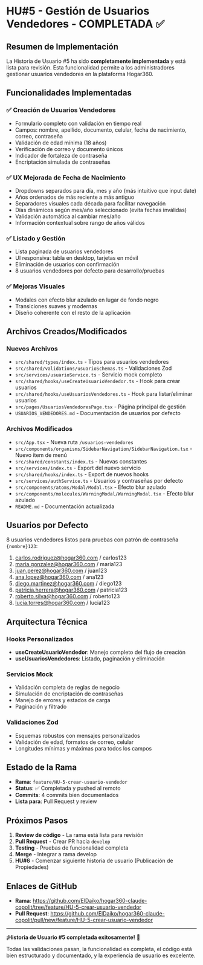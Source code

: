 # HU#5 - Gestión de Usuarios Vendedores - COMPLETADA ✅

## Resumen de Implementación

La Historia de Usuario #5 ha sido **completamente implementada** y está lista para revisión. Esta funcionalidad permite a los administradores gestionar usuarios vendedores en la plataforma Hogar360.

## Funcionalidades Implementadas

### ✅ Creación de Usuarios Vendedores

- Formulario completo con validación en tiempo real
- Campos: nombre, apellido, documento, celular, fecha de nacimiento, correo, contraseña
- Validación de edad mínima (18 años)
- Verificación de correo y documento únicos
- Indicador de fortaleza de contraseña
- Encriptación simulada de contraseñas

### ✅ UX Mejorada de Fecha de Nacimiento

- Dropdowns separados para día, mes y año (más intuitivo que input date)
- Años ordenados de más reciente a más antiguo
- Separadores visuales cada década para facilitar navegación
- Días dinámicos según mes/año seleccionado (evita fechas inválidas)
- Validación automática al cambiar mes/año
- Información contextual sobre rango de años válidos

### ✅ Listado y Gestión

- Lista paginada de usuarios vendedores
- UI responsiva: tabla en desktop, tarjetas en móvil
- Eliminación de usuarios con confirmación
- 8 usuarios vendedores por defecto para desarrollo/pruebas

### ✅ Mejoras Visuales

- Modales con efecto blur azulado en lugar de fondo negro
- Transiciones suaves y modernas
- Diseño coherente con el resto de la aplicación

## Archivos Creados/Modificados

### Nuevos Archivos

- `src/shared/types/index.ts` - Tipos para usuarios vendedores
- `src/shared/validations/usuarioSchemas.ts` - Validaciones Zod
- `src/services/usuarioService.ts` - Servicio mock completo
- `src/shared/hooks/useCreateUsuarioVendedor.ts` - Hook para crear usuarios
- `src/shared/hooks/useUsuariosVendedores.ts` - Hook para listar/eliminar usuarios
- `src/pages/UsuariosVendedoresPage.tsx` - Página principal de gestión
- `USUARIOS_VENDEDORES.md` - Documentación de usuarios por defecto

### Archivos Modificados

- `src/App.tsx` - Nueva ruta `/usuarios-vendedores`
- `src/components/organisms/SidebarNavigation/SidebarNavigation.tsx` - Nuevo item de menú
- `src/shared/constants/index.ts` - Nuevas constantes
- `src/services/index.ts` - Export del nuevo servicio
- `src/shared/hooks/index.ts` - Export de nuevos hooks
- `src/services/authService.ts` - Usuarios y contraseñas por defecto
- `src/components/atoms/Modal/Modal.tsx` - Efecto blur azulado
- `src/components/molecules/WarningModal/WarningModal.tsx` - Efecto blur azulado
- `README.md` - Documentación actualizada

## Usuarios por Defecto

8 usuarios vendedores listos para pruebas con patrón de contraseña `{nombre}123`:

1. carlos.rodriguez@hogar360.com / carlos123
2. maria.gonzalez@hogar360.com / maria123
3. juan.perez@hogar360.com / juan123
4. ana.lopez@hogar360.com / ana123
5. diego.martinez@hogar360.com / diego123
6. patricia.herrera@hogar360.com / patricia123
7. roberto.silva@hogar360.com / roberto123
8. lucia.torres@hogar360.com / lucia123

## Arquitectura Técnica

### Hooks Personalizados

- **useCreateUsuarioVendedor**: Manejo completo del flujo de creación
- **useUsuariosVendedores**: Listado, paginación y eliminación

### Servicios Mock

- Validación completa de reglas de negocio
- Simulación de encriptación de contraseñas
- Manejo de errores y estados de carga
- Paginación y filtrado

### Validaciones Zod

- Esquemas robustos con mensajes personalizados
- Validación de edad, formatos de correo, celular
- Longitudes mínimas y máximas para todos los campos

## Estado de la Rama

- **Rama**: `feature/HU-5-crear-usuario-vendedor`
- **Status**: ✅ Completada y pushed al remoto
- **Commits**: 4 commits bien documentados
- **Lista para**: Pull Request y review

## Próximos Pasos

1. **Review de código** - La rama está lista para revisión
2. **Pull Request** - Crear PR hacia `develop`
3. **Testing** - Pruebas de funcionalidad completa
4. **Merge** - Integrar a rama develop
5. **HU#6** - Comenzar siguiente historia de usuario (Publicación de Propiedades)

## Enlaces de GitHub

- **Rama**: https://github.com/ElDaiko/hogar360-claude-copolit/tree/feature/HU-5-crear-usuario-vendedor
- **Pull Request**: https://github.com/ElDaiko/hogar360-claude-copolit/pull/new/feature/HU-5-crear-usuario-vendedor

---

**¡Historia de Usuario #5 completada exitosamente!** 🎉

Todas las validaciones pasan, la funcionalidad es completa, el código está bien estructurado y documentado, y la experiencia de usuario es excelente.
